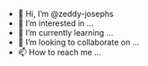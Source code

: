 - 👋 Hi, I’m @zeddy-josephs
- 👀 I’m interested in ...
- 🌱 I’m currently learning ...
- 💞️ I’m looking to collaborate on ...
- 📫 How to reach me ...

<!---
zeddy-josephs/zeddy-josephs is a ✨ special ✨ repository because its `README.md` (this file) appears on your GitHub profile.
You can click the Preview link to take a look at your changes.
--->

